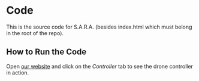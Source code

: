 # Code

This is the source code for S.A.R.A. (besides index.html which must belong in the root of the repo).

## How to Run the Code

Open [our website](https://abhiek187.github.io/emergency-response-drone) and click on the _Controller_ tab to see the drone controller in action.
